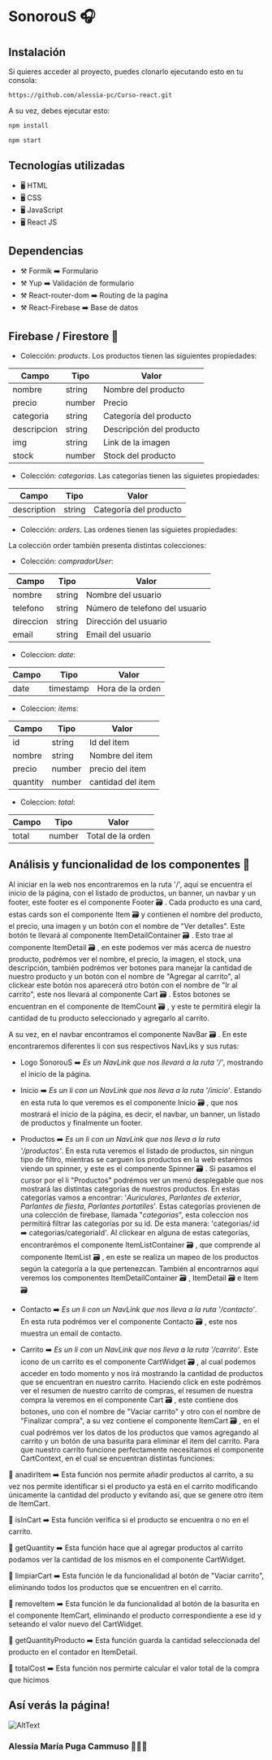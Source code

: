# SonorouS 🎧

## Instalación

Si quieres acceder al proyecto, puedes clonarlo ejecutando esto en tu consola:

```sh
https://github.com/alessia-pc/Curso-react.git
```

A su vez, debes ejecutar esto:

```sh
npm install
```

```sh
npm start
```

## Tecnologías utilizadas

- 🖥️ HTML
- 🖥️ CSS
- 🖥️ JavaScript
- 🖥️ React JS

## Dependencias

- ⚒️ Formik ➡️ Formulario
- ⚒️ Yup ➡️ Validación de formulario
- ⚒️ React-router-dom ➡️ Routing de la pagina
- ⚒️ React-Firebase ➡️ Base de datos

## Firebase / Firestore 📁

- Colección: _products_. Los productos tienen las siguientes propiedades:

| Campo       | Tipo   | Valor                    |
| ----------- | ------ | ------------------------ |
| nombre      | string | Nombre del producto      |
| precio      | number | Precio                   |
| categoria   | string | Categoría del producto   |
| descripcion | string | Descripción del producto |
| img         | string | Link de la imagen        |
| stock       | number | Stock del producto       |

- Colección: _categorias_. Las categorías tienen las siguietes propiedades:

| Campo       | Tipo   | Valor                  |
| ----------- | ------ | ---------------------- |
| description | string | Categoría del producto |

- Colección: _orders_. Las ordenes tienen las siguietes propiedades:

La colección order también presenta distintas colecciones:

- Colección: _compradorUser_:

| Campo     | Tipo   | Valor                          |
| --------- | ------ | ------------------------------ |
| nombre    | string | Nombre del usuario             |
| telefono  | string | Número de telefono del usuario |
| direccion | string | Dirección del usuario          |
| email     | string | Email del usuario              |

- Coleccion: _date_:

| Campo | Tipo      | Valor            |
| ----- | --------- | ---------------- |
| date  | timestamp | Hora de la orden |

- Coleccion: _items_:

| Campo    | Tipo   | Valor             |
| -------- | ------ | ----------------- |
| id       | string | Id del item       |
| nombre   | string | Nombre del item   |
| precio   | number | precio del item   |
| quantity | number | cantidad del item |

- Coleccion: _total_:

| Campo | Tipo   | Valor             |
| ----- | ------ | ----------------- |
| total | number | Total de la orden |

## Análisis y funcionalidad de los componentes 📑

Al iniciar en la web nos encontraremos en la ruta '/', aquí se encuentra el inicio de la página, con el listado de productos, un banner, un navbar y un footer, este footer es el componente Footer 🗃️
. Cada producto es una card, estas cards son el componente Item 🗃️
y contienen el nombre del producto, el precio, una imagen y un botón con el nombre de "Ver detalles". Este botón te llevará al componente ItemDetailContainer 🗃️
. Esto trae al componente ItemDetail 🗃️
, en este podemos ver más acerca de nuestro producto, podrémos ver el nombre, el precio, la imagen, el stock, una descripción, también podrémos ver botones para manejar la cantidad de nuestro producto y un botón con el nombre de "Agregar al carrito", al clickear este botón nos aparecerá otro botón con el nombre de "Ir al carrito", este nos llevará al componente Cart 🗃️
. Estos botones se encuentran en el componente de ItemCount 🗃️
, y este te permitirá elegir la cantidad de tu producto seleccionado y agregarlo al carrito.

A su vez, en el navbar encontramos el componente NavBar 🗃️
. En este encontraremos diferentes li con sus respectivos NavLiks y sus rutas:

- Logo SonorouS ➡️ _Es un NavLink que nos llevará a la ruta '/'_, mostrando el inicio de la página.

- Inicio ➡️ _Es un li con un NavLink que nos lleva a la ruta '/inicio'_. Estando en esta ruta lo que veremos es el componente Inicio 🗃️
  , que nos mostrará el inicio de la página, es decir, el navbar, un banner, un listado de productos y finalmente un footer.

- Productos ➡️ _Es un li con un NavLink que nos lleva a la ruta '/productos'_. En esta ruta veremos el listado de productos, sin ningun tipo de filtro, mientras se carguen los productos en la web estarémos viendo un spinner, y este es el componente Spinner 🗃️
  . Si pasamos el cursor por el li "Productos" podrémos ver un menú desplegable que nos mostrará las distintas categorias de nuestros productos. En estas categorías vamos a encontrar: '_Auriculares_, _Parlantes de exterior_, _Parlantes de fiesta_, _Parlantes portatiles_'. Estas categorías provienen de una colección de firebase, llamada "_categorias_", esta coleccion nos permitirá filtrar las categorías por su id. De esta manera: 'categorias/:id ➡️ categorias/categoriaId'. Al clickear en alguna de estas categorías, encontrarémos el componente ItemListContainer 🗃️
  , que comprende al componente ItemList 🗃️
  , en este se realiza un mapeo de los productos según la categoría a la que pertenezcan. También al encontrarnos aquí veremos los componentes ItemDetailContainer 🗃️
  , ItemDetail 🗃️
  e Item 🗃️

- Contacto ➡️ _Es un li con un NavLink que nos lleva a la ruta '/contacto'_. En esta ruta podrémos ver el componente Contacto 🗃️
  , este nos muestra un email de contacto.

- Carrito ➡️ _Es un li con un NavLink que nos lleva a la ruta '/carrito'_. Este icono de un carrito es el componente CartWidget 🗃️
  , al cual podemos acceder en todo momento y nos irá mostrando la cantidad de productos que se encuentran en nuestro carrito. Haciendo click en este podrémos ver el resumen de nuestro carrito de compras, el resumen de nuestra compra la veremos en el componente Cart 🗃️
  , este contiene dos botones, uno con el nombre de "Vaciar carrito" y otro con el nombre de "Finalizar compra", a su vez contiene el componente ItemCart 🗃️
  , en el cual podrémos ver los datos de los productos que vamos agregando al carrito y un botón de una basurita para eliminar el item del carrito. Para que nuestro carrito funcione perfectamente necesitamos el componente CartContext, en el cual se encuentran distintas funciones:

🛒 anadirItem ➡️ Esta función nos permite añadir productos al carrito, a su vez nos permite identificar si el producto ya está en el carrito modificando únicamente la cantidad del producto y evitando así, que se genere otro item de ItemCart.

🛒 isInCart ➡️ Esta función verifica si el producto se encuentra o no en el carrito.

🛒 getQuantity ➡️ Esta función hace que al agregar productos al carrito podamos ver la cantidad de los mismos en el componente CartWidget.

🛒 limpiarCart ➡️ Esta función le da funcionalidad al botón de "Vaciar carrito", eliminando todos los productos que se encuentren en el carrito.

🛒 removeItem ➡️ Esta función le da funcionalidad al botón de la basurita en el componente ItemCart, eliminando el producto correspondiente a ese id y seteando el valor nuevo del CartWidget.

🛒 getQuantityProducto ➡️ Esta función guarda la cantidad seleccionada del producto en el contador en ItemDetail.

🛒 totalCost ➡️ Esta función nos permirte calcular el valor total de la compra que hicimos

## Así verás la página! 

![AltText](./public/gif/proyectoFinalReact-gif.gif)

### Alessia María Puga Cammuso 👩🏻‍💻
